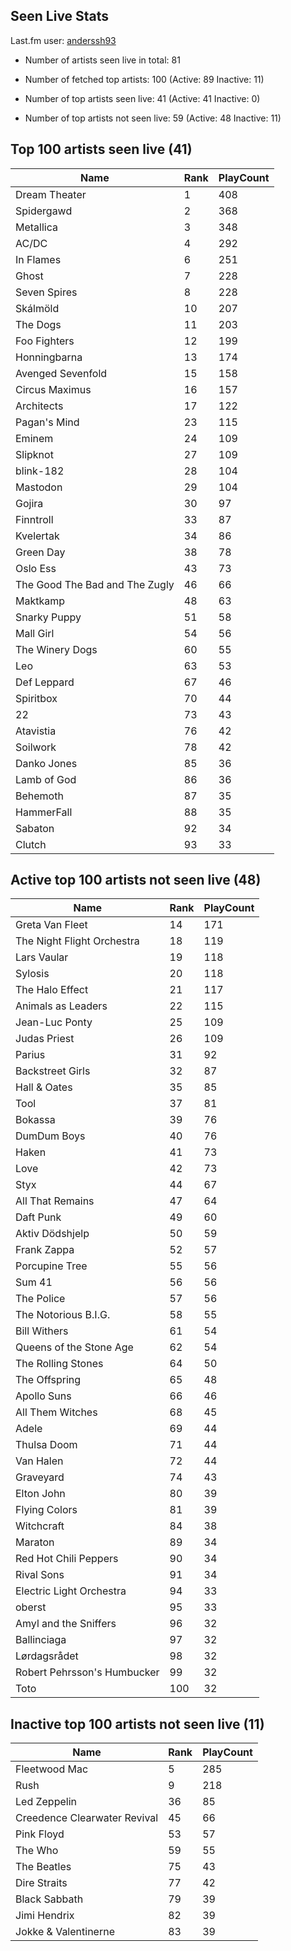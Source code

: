 ## Seen Live Stats

Last.fm user: [anderssh93](https://www.last.fm/user/anderssh93)

- Number of artists seen live in total: 81

- Number of fetched top artists: 100 (Active: 89 Inactive: 11)

- Number of top artists seen live: 41 (Active: 41 Inactive: 0)

- Number of top artists not seen live: 59 (Active: 48 Inactive: 11)

## Top 100 artists seen live (41)

Name                           | Rank | PlayCount
------------------------------ | ---- | ---------
Dream Theater                  | 1    | 408      
Spidergawd                     | 2    | 368      
Metallica                      | 3    | 348      
AC/DC                          | 4    | 292      
In Flames                      | 6    | 251      
Ghost                          | 7    | 228      
Seven Spires                   | 8    | 228      
Skálmöld                       | 10   | 207      
The Dogs                       | 11   | 203      
Foo Fighters                   | 12   | 199      
Honningbarna                   | 13   | 174      
Avenged Sevenfold              | 15   | 158      
Circus Maximus                 | 16   | 157      
Architects                     | 17   | 122      
Pagan's Mind                   | 23   | 115      
Eminem                         | 24   | 109      
Slipknot                       | 27   | 109      
blink-182                      | 28   | 104      
Mastodon                       | 29   | 104      
Gojira                         | 30   | 97       
Finntroll                      | 33   | 87       
Kvelertak                      | 34   | 86       
Green Day                      | 38   | 78       
Oslo Ess                       | 43   | 73       
The Good The Bad and The Zugly | 46   | 66       
Maktkamp                       | 48   | 63       
Snarky Puppy                   | 51   | 58       
Mall Girl                      | 54   | 56       
The Winery Dogs                | 60   | 55       
Leo                            | 63   | 53       
Def Leppard                    | 67   | 46       
Spiritbox                      | 70   | 44       
22                             | 73   | 43       
Atavistia                      | 76   | 42       
Soilwork                       | 78   | 42       
Danko Jones                    | 85   | 36       
Lamb of God                    | 86   | 36       
Behemoth                       | 87   | 35       
HammerFall                     | 88   | 35       
Sabaton                        | 92   | 34       
Clutch                         | 93   | 33       

## Active top 100 artists not seen live (48)

Name                        | Rank | PlayCount
--------------------------- | ---- | ---------
Greta Van Fleet             | 14   | 171      
The Night Flight Orchestra  | 18   | 119      
Lars Vaular                 | 19   | 118      
Sylosis                     | 20   | 118      
The Halo Effect             | 21   | 117      
Animals as Leaders          | 22   | 115      
Jean-Luc Ponty              | 25   | 109      
Judas Priest                | 26   | 109      
Parius                      | 31   | 92       
Backstreet Girls            | 32   | 87       
Hall & Oates                | 35   | 85       
Tool                        | 37   | 81       
Bokassa                     | 39   | 76       
DumDum Boys                 | 40   | 76       
Haken                       | 41   | 73       
Love                        | 42   | 73       
Styx                        | 44   | 67       
All That Remains            | 47   | 64       
Daft Punk                   | 49   | 60       
Aktiv Dödshjelp             | 50   | 59       
Frank Zappa                 | 52   | 57       
Porcupine Tree              | 55   | 56       
Sum 41                      | 56   | 56       
The Police                  | 57   | 56       
The Notorious B.I.G.        | 58   | 55       
Bill Withers                | 61   | 54       
Queens of the Stone Age     | 62   | 54       
The Rolling Stones          | 64   | 50       
The Offspring               | 65   | 48       
Apollo Suns                 | 66   | 46       
All Them Witches            | 68   | 45       
Adele                       | 69   | 44       
Thulsa Doom                 | 71   | 44       
Van Halen                   | 72   | 44       
Graveyard                   | 74   | 43       
Elton John                  | 80   | 39       
Flying Colors               | 81   | 39       
Witchcraft                  | 84   | 38       
Maraton                     | 89   | 34       
Red Hot Chili Peppers       | 90   | 34       
Rival Sons                  | 91   | 34       
Electric Light Orchestra    | 94   | 33       
oberst                      | 95   | 33       
Amyl and the Sniffers       | 96   | 32       
Ballinciaga                 | 97   | 32       
Lørdagsrådet                | 98   | 32       
Robert Pehrsson's Humbucker | 99   | 32       
Toto                        | 100  | 32       

## Inactive top 100 artists not seen live (11)

Name                         | Rank | PlayCount
---------------------------- | ---- | ---------
Fleetwood Mac                | 5    | 285      
Rush                         | 9    | 218      
Led Zeppelin                 | 36   | 85       
Creedence Clearwater Revival | 45   | 66       
Pink Floyd                   | 53   | 57       
The Who                      | 59   | 55       
The Beatles                  | 75   | 43       
Dire Straits                 | 77   | 42       
Black Sabbath                | 79   | 39       
Jimi Hendrix                 | 82   | 39       
Jokke & Valentinerne         | 83   | 39       
